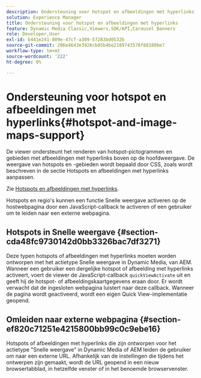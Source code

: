 ```yaml
---
description: Ondersteuning voor hotspot en afbeeldingen met hyperlinks
solution: Experience Manager
title: Ondersteuning voor hotspot en afbeeldingen met hyperlinks
feature: Dynamic Media Classic,Viewers,SDK/API,Carousel Banners
role: Developer,User
exl-id: b441e241-809e-47cf-a309-57283bd0532b
source-git-commit: 206e4643e3926cb85b4be2189743578f88180be7
workflow-type: tm+mt
source-wordcount: '222'
ht-degree: 0%

---
```


# Ondersteuning voor hotspot en afbeeldingen met hyperlinks{#hotspot-and-image-maps-support}

De viewer ondersteunt het renderen van hotspot-pictogrammen en gebieden met afbeeldingen met hyperlinks boven op de hoofdweergave. De weergave van hotspots en -gebieden wordt bepaald door CSS, zoals wordt beschreven in de sectie Hotspots en afbeeldingen met hyperlinks aanpassen.

Zie [Hotspots en afbeeldingen met hyperlinks](../../c-html5-aem-asset-viewers/c-html5-aem-carousel/c-html5-aem-carousel-customizingviewer/r-html5-aem-carousel-customize-hotspots-imagemaps.md#reference-2ac3cc414ef2467390bf53145f1d8d74).

Hotspots en regio&#39;s kunnen een functie Snelle weergave activeren op de hostwebpagina door een JavaScript-callback te activeren of een gebruiker om te leiden naar een externe webpagina.

## Hotspots in Snelle weergave {#section-cda48fc9730142d0bb3326bac7df3271}

Deze typen hotspots of afbeeldingen met hyperlinks moeten worden ontworpen met het actietype Snelle weergave in Dynamic Media, van AEM. Wanneer een gebruiker een dergelijke hotspot of afbeelding met hyperlinks activeert, voert de viewer de JavaScript-callback `quickViewActivate` uit en geeft hij de hotspot- of afbeeldingskaartgegevens eraan door. Er wordt verwacht dat de ingesloten webpagina luistert naar deze callback. Wanneer de pagina wordt geactiveerd, wordt een eigen Quick View-implementatie geopend.

## Omleiden naar externe webpagina {#section-ef820c71251e4215800bb99c0c9ebe16}

Hotspots of afbeeldingen met hyperlinks die zijn ontworpen voor het actietype &quot;Snelle weergave&quot; in Dynamic Media of AEM leiden de gebruiker om naar een externe URL. Afhankelijk van de instellingen die tijdens het ontwerpen zijn gemaakt, wordt de URL geopend in een nieuw browsertabblad, in hetzelfde venster of in het benoemde browservenster.
